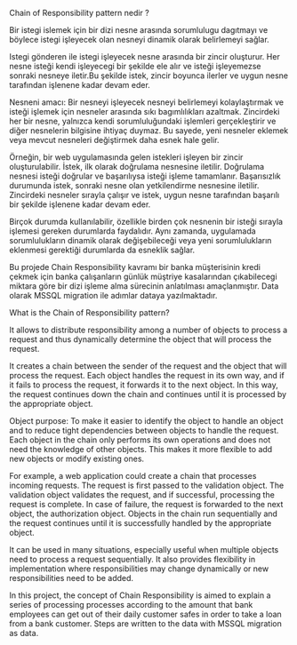 Chain of Responsibility pattern nedir ?

Bir istegi islemek için bir dizi nesne arasında sorumlulugu dagıtmayı ve böylece istegi işleyecek olan nesneyi dinamik olarak belirlemeyi sağlar.

Istegi gönderen ile  istegi işleyecek nesne arasında bir zincir oluşturur. Her nesne isteği kendi işleyecegi bir şekilde ele alır  ve isteği işleyemezse sonraki nesneye iletir.Bu şekilde istek, zincir boyunca ilerler ve uygun nesne tarafından işlenene kadar devam eder.

Nesneni amacı:
Bir nesneyi işleyecek nesneyi belirlemeyi kolaylaştırmak ve isteği işlemek için nesneler arasında sıkı bagımlılıkları azaltmak.
Zincirdeki her bir nesne, yalnızca kendi sorumluluğundaki işlemleri gerçekleştirir ve diğer nesnelerin bilgisine ihtiyaç duymaz. Bu sayede, yeni nesneler eklemek veya mevcut nesneleri değiştirmek daha esnek hale gelir.

Örneğin, bir web uygulamasında gelen istekleri işleyen bir zincir oluşturulabilir. İstek, ilk olarak doğrulama nesnesine iletilir. Doğrulama nesnesi isteği doğrular ve başarılıysa isteği işleme tamamlanır. Başarısızlık durumunda istek, sonraki nesne olan yetkilendirme nesnesine iletilir. Zincirdeki nesneler sırayla çalışır ve istek, uygun nesne tarafından başarılı bir şekilde işlenene kadar devam eder.

Birçok durumda kullanılabilir, özellikle birden çok nesnenin bir isteği sırayla işlemesi gereken durumlarda faydalıdır. Aynı zamanda, uygulamada sorumlulukların dinamik olarak değişebileceği veya yeni sorumlulukların eklenmesi gerektiği durumlarda da esneklik sağlar.

Bu projede Chain Responsibility kavramı bir banka müşterisinin kredi çekmek için banka çalışanların günlük müştriye kasalarından çıkabilecegi miktara göre bir dizi işleme alma sürecinin anlatılması amaçlanmıştır.
Data olarak MSSQL migration ile adımlar dataya yazılmaktadır. 


What is the Chain of Responsibility pattern?

It allows to distribute responsibility among a number of objects to process a request and thus dynamically determine the object that will process the request.

It creates a chain between the sender of the request and the object that will process the request. Each object handles the request in its own way, and if it fails to process the request, it forwards it to the next object. In this way, the request continues down the chain and continues until it is processed by the appropriate object.

Object purpose: To make it easier to identify the object to handle an object and to reduce tight dependencies between objects to handle the request. Each object in the chain only performs its own operations and does not need the knowledge of other objects. This makes it more flexible to add new objects or modify existing ones.

For example, a web application could create a chain that processes incoming requests. The request is first passed to the validation object. The validation object validates the request, and if successful, processing the request is complete. In case of failure, the request is forwarded to the next object, the authorization object. Objects in the chain run sequentially and the request continues until it is successfully handled by the appropriate object.

It can be used in many situations, especially useful when multiple objects need to process a request sequentially. It also provides flexibility in implementation where responsibilities may change dynamically or new responsibilities need to be added.

In this project, the concept of Chain Responsibility is aimed to explain a series of processing processes according to the amount that bank employees can get out of their daily customer safes in order to take a loan from a bank customer. Steps are written to the data with MSSQL migration as data.


